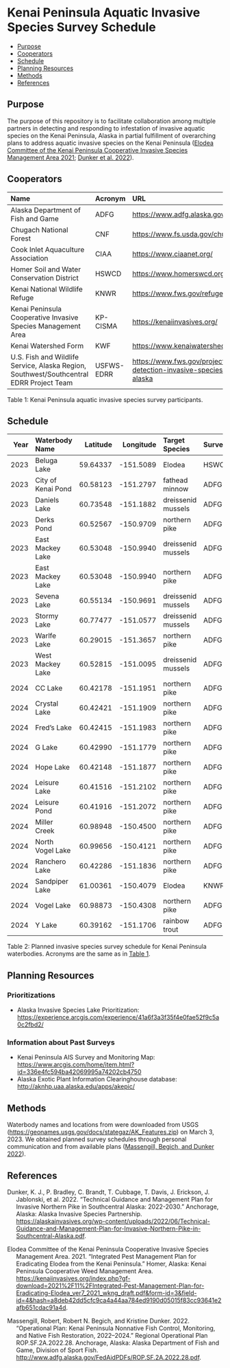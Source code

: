 Kenai Peninsula Aquatic Invasive Species Survey Schedule
================

- <a href="#purpose" id="toc-purpose">Purpose</a>
- <a href="#cooperators" id="toc-cooperators">Cooperators</a>
- <a href="#schedule" id="toc-schedule">Schedule</a>
- <a href="#planning-resources" id="toc-planning-resources">Planning
  Resources</a>
- <a href="#methods" id="toc-methods">Methods</a>
- <a href="#references" id="toc-references">References</a>

## Purpose

The purpose of this repository is to facilitate collaboration among
multiple partners in detecting and responding to infestation of invasive
aquatic species on the Kenai Peninsula, Alaska in partial fulfillment of
overarching plans to address aquatic invasive species on the Kenai
Peninsula ([Elodea Committee of the Kenai Peninsula Cooperative Invasive
Species Management Area 2021](#ref-ElodeaCommittee2021); [Dunker et al.
2022](#ref-Dunkeretal2022)).

## Cooperators

<div id="tbl-coop">

| Name                                                                                    | Acronym    | URL                                                                 |
|:----------------------------------------------------------------------------------------|:-----------|:--------------------------------------------------------------------|
| Alaska Department of Fish and Game                                                      | ADFG       | https://www.adfg.alaska.gov/                                        |
| Chugach National Forest                                                                 | CNF        | https://www.fs.usda.gov/chugach/                                    |
| Cook Inlet Aquaculture Association                                                      | CIAA       | https://www.ciaanet.org/                                            |
| Homer Soil and Water Conservation District                                              | HSWCD      | https://www.homerswcd.org/                                          |
| Kenai National Wildlife Refuge                                                          | KNWR       | https://www.fws.gov/refuge/kenai                                    |
| Kenai Peninsula Cooperative Invasive Species Management Area                            | KP-CISMA   | https://kenaiinvasives.org/                                         |
| Kenai Watershed Form                                                                    | KWF        | https://www.kenaiwatershed.org/                                     |
| U.S. Fish and Wildlife Service, Alaska Region, Southwest/Southcentral EDRR Project Team | USFWS-EDRR | https://www.fws.gov/project/early-detection-invasive-species-alaska |

Table 1: Kenai Peninsula aquatic invasive species survey participants.

</div>

## Schedule

<div id="tbl-schedule">

| Year | Waterbody Name     | Latitude | Longitude | Target Species     | Surveyors |
|-----:|:-------------------|---------:|----------:|:-------------------|:----------|
| 2023 | Beluga Lake        | 59.64337 | -151.5089 | Elodea             | HSWCD     |
| 2023 | City of Kenai Pond | 60.58123 | -151.2797 | fathead minnow     | ADFG      |
| 2023 | Daniels Lake       | 60.73548 | -151.1882 | dreissenid mussels | ADFG      |
| 2023 | Derks Pond         | 60.52567 | -150.9709 | northern pike      | ADFG      |
| 2023 | East Mackey Lake   | 60.53048 | -150.9940 | dreissenid mussels | ADFG      |
| 2023 | East Mackey Lake   | 60.53048 | -150.9940 | northern pike      | ADFG      |
| 2023 | Sevena Lake        | 60.55134 | -150.9691 | dreissenid mussels | ADFG      |
| 2023 | Stormy Lake        | 60.77477 | -151.0577 | dreissenid mussels | ADFG      |
| 2023 | Warlfe Lake        | 60.29015 | -151.3657 | northern pike      | ADFG      |
| 2023 | West Mackey Lake   | 60.52815 | -151.0095 | dreissenid mussels | ADFG      |
| 2024 | CC Lake            | 60.42178 | -151.1951 | northern pike      | ADFG      |
| 2024 | Crystal Lake       | 60.42421 | -151.1909 | northern pike      | ADFG      |
| 2024 | Fred’s Lake        | 60.42415 | -151.1983 | northern pike      | ADFG      |
| 2024 | G Lake             | 60.42990 | -151.1779 | northern pike      | ADFG      |
| 2024 | Hope Lake          | 60.42148 | -151.1877 | northern pike      | ADFG      |
| 2024 | Leisure Lake       | 60.41516 | -151.2102 | northern pike      | ADFG      |
| 2024 | Leisure Pond       | 60.41916 | -151.2072 | northern pike      | ADFG      |
| 2024 | Miller Creek       | 60.98948 | -150.4500 | northern pike      | ADFG      |
| 2024 | North Vogel Lake   | 60.99656 | -150.4121 | northern pike      | ADFG      |
| 2024 | Ranchero Lake      | 60.42286 | -151.1836 | northern pike      | ADFG      |
| 2024 | Sandpiper Lake     | 61.00361 | -150.4079 | Elodea             | KNWR      |
| 2024 | Vogel Lake         | 60.98873 | -150.4308 | northern pike      | ADFG      |
| 2024 | Y Lake             | 60.39162 | -151.1706 | rainbow trout      | ADFG      |

Table 2: Planned invasive species survey schedule for Kenai Peninsula
waterbodies. Acronyms are the same as in [Table 1](#tbl-coop).

</div>

## Planning Resources

### Prioritizations

- Alaska Invasive Species Lake Prioritization:
  <https://experience.arcgis.com/experience/41a6f3a3f35f4e0fae52f9c5a0c2fbd2/>

### Information about Past Surveys

- Kenai Peninsula AIS Survey and Monitoring Map:
  <https://www.arcgis.com/home/item.html?id=336e4fc594ba42069995a74202cb4750>
- Alaska Exotic Plant Information Clearinghouse database:
  <http://aknhp.uaa.alaska.edu/apps/akepic/>

## Methods

Waterbody names and locations from were downloaded from USGS
(<https://geonames.usgs.gov/docs/stategaz/AK_Features.zip>) on March 3,
2023. We obtained planned survey schedules through personal
communication and from available plans ([Massengill, Begich, and Dunker
2022](#ref-Massengilletal2022)).

## References

<div id="refs" class="references csl-bib-body hanging-indent">

<div id="ref-Dunkeretal2022" class="csl-entry">

Dunker, K. J., P. Bradley, C. Brandt, T. Cubbage, T. Davis, J. Erickson,
J. Jablonski, et al. 2022. “Technical Guidance and Management Plan for
Invasive Northern Pike in Southcentral Alaska: 2022-2030.” Anchorage,
Alaska: Alaska Invasive Species Partnership.
<https://alaskainvasives.org/wp-content/uploads/2022/06/Technical-Guidance-and-Management-Plan-for-Invasive-Northern-Pike-in-Southcentral-Alaska.pdf>.

</div>

<div id="ref-ElodeaCommittee2021" class="csl-entry">

Elodea Committee of the Kenai Peninsula Cooperative Invasive Species
Management Area. 2021. “Integrated Pest Management Plan for Eradicating
Elodea from the Kenai Peninsula.” Homer, Alaska: Kenai Peninsula
Cooperative Weed Management Area.
<https://kenaiinvasives.org/index.php?gf-download=2021%2F11%2FIntegrated-Pest-Management-Plan-for-Eradicating-Elodea_ver7_2021_wkng_draft.pdf&form-id=3&field-id=4&hash=a8deb42dd5cfc9ca4a44aa784ed9190d05015f83cc93641e2afb651cdac91a4d>.

</div>

<div id="ref-Massengilletal2022" class="csl-entry">

Massengill, Robert, Robert N. Begich, and Kristine Dunker. 2022.
“Operational Plan: Kenai Peninsula Nonnative Fish Control, Monitoring,
and Native Fish Restoration, 2022–2024.” Regional Operational Plan
ROP.SF.2A.2022.28. Anchorage, Alaska: Alaska Department of Fish and
Game, Division of Sport Fish.
<http://www.adfg.alaska.gov/FedAidPDFs/ROP.SF.2A.2022.28.pdf>.

</div>

</div>
